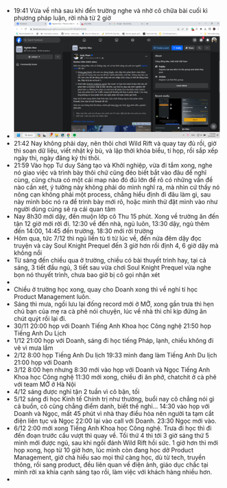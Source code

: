 - 19:41 Vừa về nhà sau khi đến trường nghe và nhờ cô chữa bài cuối kì phương pháp luận, rời nhà từ 2 giờ
- ![image.png](../assets/image_1702040353392_0.png)
- 21:42 Nay không phải dạy, nên thôi chơi Wild Rift và quay tay đủ rồi, giờ thì soạn dữ liệu, viết nhật ký bù, và lập thời khóa biểu, tí họp, rồi sắp xếp ngày thi, ngày đăng ký thi thôi.
- 21:59 Vào họp Tư duy Sáng tạo và Khởi nghiệp, vừa đi tắm xong, nghe nó giao việc và trình bày thôi chứ cũng đéo biết bắt vào đâu để nghĩ cùng, cũng chưa có một cái map nào đó đủ lớn để rõ có những vấn đề nào cần xét, ý tưởng này không phải do mình nghĩ ra, mà nhìn cứ thấy nó nông cạn không phải một process, chẳng hiểu định đi đâu làm gì, sau này mình bóc nó ra để trình bày mới rõ, hoặc mình thử đặt mình vào như người dùng cúng sẽ ra cái quan tâm
- Nay 8h30 mới dậy, đến muộn lớp cô Thu 15 phút. Xong về trường ăn đến tận 12 giờ mới rời đi. 12:30 về đến nhà, ngủ luôn, 13:30 dậy, ngủ thêm đến 14:00, 14:45 đến trường. 18:30 mới rời trường
- Hôm qua, tức 7/12 thì ngủ liền tù tì từ lúc về, đến nửa đêm dậy đọc truyện và cày Soul Knight Prequel đến 3 giờ hơn rồi định 4, 6 giờ dậy mà không nổi
- Từ sáng đến chiều qua ở trường, chiều có bài thuyết trình hay, tại cả sáng, 3 tiết đầu ngủ, 3 tiết sau vừa chơi Soul Knight Prequel vừa nghe bọn nó thuyết trình, chưa bao giờ bị cô gọi nhận xét
-
- Chiều ở trường học xong, quay cho Doanh xong thì về nghỉ tí học Product Management luôn.
- Sáng thì mưa, ngồi lưu lại đống record mới ở MỞ, xong gần trưa thì hẹn chú bạn của mẹ ra cà phê nói chuyện, lúc về nhà thì chỉ kịp đứng ăn chút quýt rồi lại đi.
- 30/11 20:00 họp với Doanh Tiếng Anh Khoa học Công nghệ 21:50 họp Tiếng Anh Du Lịch
- 1/12 21:00 họp với Doanh, sáng đi học tiếng Pháp, lạnh, chiều không đi vẽ vì mưa lắm
- 2/12 8:00 họp Tiếng Anh Du lịch 19:33 mình đang làm Tiếng Anh Du lịch 21:00 họp với Doanh
- 3/12 8:00 hẹn nhưng 8:30 mới vào họp với Doanh và Ngọc Tiếng Anh Khoa học Công nghệ 11:30 mới xong, chiều đi ăn phở, chatchit ở cà phê với team MỞ ở Hà Nội
- 4/12 sáng được nghỉ tận 2 tuần vì cô bận, tối
- 5/12 sáng đi học Kinh tế Chính trị như thường, buổi nay cô chẳng nói gì cả buồn, cô cũng chẳng điểm danh, biết thế nghỉ... 14:30 vào họp với Doanh và Ngọc, mất 45 phút vì nhà thay điều hòa nên người ta tạm cắt điện liên tục và Ngọc 22:00 lại vào call với Doanh. 23:30 Ngọc mới vào.
- 6/12 2:00 mới xong Tiếng Anh Khoa học Công nghệ. Trưa đi học thì đi đến đoạn trước cầu vượt thì quay về. Tối thứ 4 thì tới 3 giờ sáng thứ 5 mình mới được ngủ, sau khi ngồi đánh Wild Rift hồi sức. 1 giờ hơn thì mới họp xong, họp từ 10 giờ hơn, lúc mình còn đang học dở Product Management, giờ chả hiểu sao mọi thứ càng học, dù từ tech, truyền thông, rồi sang product, đều liên quan về điện ảnh, giáo dục chắc tại mình rời xa khía cạnh sáng tạo rồi, làm việc với khách hàng nhiều hơn.
-